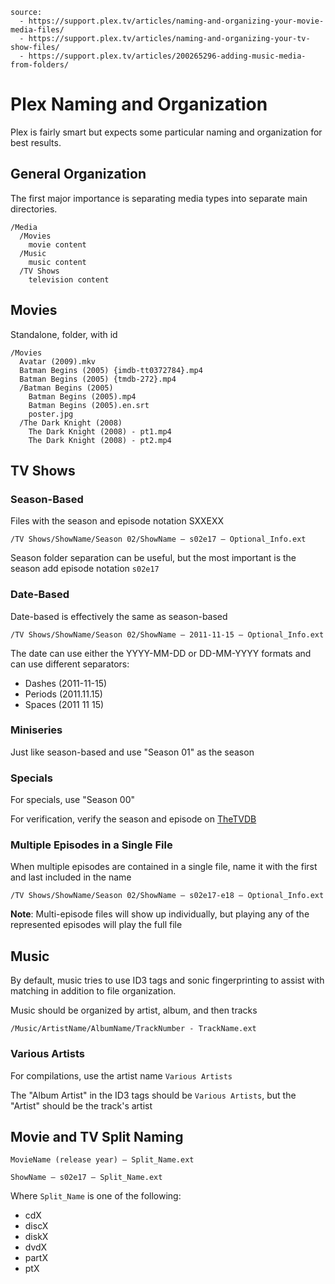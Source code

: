 ```
source:
  - https://support.plex.tv/articles/naming-and-organizing-your-movie-media-files/
  - https://support.plex.tv/articles/naming-and-organizing-your-tv-show-files/
  - https://support.plex.tv/articles/200265296-adding-music-media-from-folders/
```

# Plex Naming and Organization

Plex is fairly smart but expects some particular naming and organization for best results.

## General Organization

The first major importance is separating media types into separate main directories.

```
/Media
  /Movies
    movie content
  /Music
    music content
  /TV Shows
    television content
```

## Movies

Standalone, folder, with id

```
/Movies
  Avatar (2009).mkv
  Batman Begins (2005) {imdb-tt0372784}.mp4
  Batman Begins (2005) {tmdb-272}.mp4
  /Batman Begins (2005)
    Batman Begins (2005).mp4
    Batman Begins (2005).en.srt
    poster.jpg
  /The Dark Knight (2008)
    The Dark Knight (2008) - pt1.mp4
    The Dark Knight (2008) - pt2.mp4
```

## TV Shows

### Season-Based

Files with the season and episode notation SXXEXX

```
/TV Shows/ShowName/Season 02/ShowName – s02e17 – Optional_Info.ext
```

Season folder separation can be useful, but the most important is the season add episode notation `s02e17`

### Date-Based

Date-based is effectively the same as season-based

```
/TV Shows/ShowName/Season 02/ShowName – 2011-11-15 – Optional_Info.ext
```

The date can use either the YYYY-MM-DD or DD-MM-YYYY formats and can use different separators:

* Dashes (2011-11-15)
* Periods (2011.11.15)
* Spaces (2011 11 15)

### Miniseries

Just like season-based and use "Season 01" as the season

### Specials

For specials, use "Season 00"

For verification, verify the season and episode on [TheTVDB](http://thetvdb.com/)

### Multiple Episodes in a Single File

When multiple episodes are contained in a single file, name it with the first and last included in the name

```
/TV Shows/ShowName/Season 02/ShowName – s02e17-e18 – Optional_Info.ext
```

**Note**: Multi-episode files will show up individually, but playing any of the represented episodes will play the full file

## Music

By default, music tries to use ID3 tags and sonic fingerprinting to assist with matching in addition to file organization.

Music should be organized by artist, album, and then tracks

```
/Music/ArtistName/AlbumName/TrackNumber - TrackName.ext
```

### Various Artists

For compilations, use the artist name `Various Artists`

The "Album Artist" in the ID3 tags should be `Various Artists`, but the "Artist" should be the track's artist

## Movie and TV Split Naming

```
MovieName (release year) – Split_Name.ext
```

```
ShowName – s02e17 – Split_Name.ext
```

Where `Split_Name` is one of the following:

* cdX
* discX
* diskX
* dvdX
* partX
* ptX

